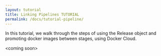 ```yaml
---
layout: tutorial
title: Linking Pipelines TUTORIAL
permalink: /docs/tutorial-pipeline/
---
```


In this tutorial, we walk through the steps of using the Release object and promoting docker images between stages, using Docker Cloud.

&lt;coming soon&gt;
